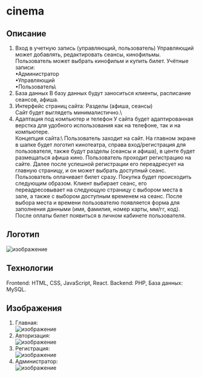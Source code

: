 # cinema
## Описание
1.	Вход в учетную запись (управляющий, пользователь)
Управляющий может добавлять, редактировать сеансы, кинофильмы.  Пользователь может выбрать кинофильм и купить билет.
Учётные записи:\
       •Администратор\
       •Управляющий\
  	•Пользователь\
2.	База данных 
В базу данных будут заноситься клиенты, расписание сеансов, афиша.
3.	Интерфейс страниц сайта:
Разделы (афиша, сеансы)\
Сайт будет выглядеть минималистично.\ 
4.	Адаптация под компьютер и телефон
У сайта будет адаптированная верстка для удобного использования как на телефоне, так и на компьютере.\
Концепция сайта:\ 
Пользователь заходит на сайт. На главном экране в шапке будет логотип кинотеатра, справа вход/регистрация для пользователя, также  будут разделы (сеансы и афиша), в центе будет размещаться афиша кино.
Пользователь проходит регистрацию на сайте. Далее после успешной регистрации его переадресует на главную страницу, и он может выбрать доступный сеанс.  Пользователь  оплачивает билет сразу. 
Покупка будет происходить следующим образом. Клиент выбирает сеанс, его переадресовывает на следующую страницу с выбором места в зале, а также с выбором доступным временем на сеанс. После выбора места и времени пользователю появляется форма для заполнения данными (имя, фамилия, номер карты, мм/гг, код). После оплаты билет появиться в личном кабинете пользователя. 
## Логотип
![изображение](https://github.com/user-attachments/assets/c3bb5fad-5185-47b6-b1c0-a5ec23b97876)

## Технологии
Frontend: HTML, CSS, JavaScript, React.
Backend: PHP, 
База данных: MySQL.
## Изображения
1. Главная:\
   ![изображение](https://github.com/user-attachments/assets/1b405eed-3dfe-4e34-9132-c43b41f356be)
2. Авторизация:\
   ![изображение](https://github.com/user-attachments/assets/e24f3c10-e0d8-4198-9a0f-e6bc0007bbbd)
3. Регистрация:\
   ![изображение](https://github.com/user-attachments/assets/058b3882-df60-467b-bdfc-d59686d48347)
4. Администратор:\
   ![изображение](https://github.com/user-attachments/assets/8f0b8603-d09c-4db2-abba-c85f3d040bb9)



   
